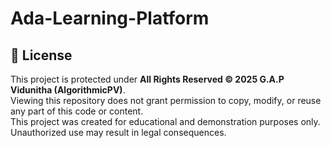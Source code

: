 # Ada-Learning-Platform
## 📄 License

This project is protected under **All Rights Reserved © 2025 G.A.P Vidunitha (AlgorithmicPV)**.  
Viewing this repository does not grant permission to copy, modify, or reuse any part of this code or content.  
This project was created for educational and demonstration purposes only. Unauthorized use may result in legal consequences.
